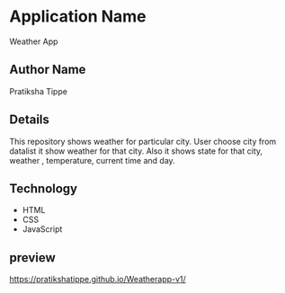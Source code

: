 # Application Name
Weather App
## Author Name
Pratiksha Tippe
## Details
This repository shows weather for particular city. User choose city from datalist it show weather for that city. Also it shows state for that city, weather , temperature, current time and day.
## Technology
* HTML
* CSS 
* JavaScript
## preview
 https://pratikshatippe.github.io/Weatherapp-v1/
